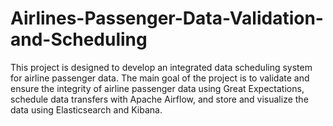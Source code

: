 # Airlines-Passenger-Data-Validation-and-Scheduling
This project is designed to develop an integrated data scheduling system for airline passenger data. The main goal of the project is to validate and ensure the integrity of airline passenger data using Great Expectations, schedule data transfers with Apache Airflow, and store and visualize the data using Elasticsearch and Kibana.
